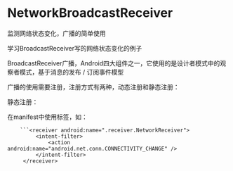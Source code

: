# NetworkBroadcastReceiver
监测网络状态变化，广播的简单使用

学习BroadcastReceiver写的网络状态变化的例子

BroadcastReceiver广播，Android四大组件之一，它使用的是设计者模式中的观察者模式，基于消息的发布 / 订阅事件模型

广播的使用需要注册，注册方式有两种，动态注册和静态注册：

静态注册：

在manifest中使用<receiver/>标签，如：

        ```<receiver android:name=".receiver.NetworkReceiver">
             <intent-filter>
                 <action android:name="android.net.conn.CONNECTIVITY_CHANGE" />
             </intent-filter>
         </receiver>
   
